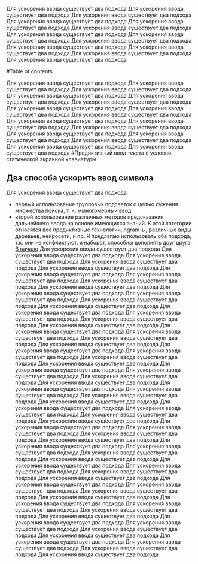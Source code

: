 Для ускорения ввода существует два подхода 
Для ускорения ввода существует два подхода 
Для ускорения ввода существует два подхода 
Для ускорения ввода существует два подхода 
Для ускорения ввода существует два подхода 
Для ускорения ввода существует два подхода 
Для ускорения ввода существует два подхода 
Для ускорения ввода существует два подхода 
Для ускорения ввода существует два подхода 
Для ускорения ввода существует два подхода 
Для ускорения ввода существует два подхода 
Для ускорения ввода существует два подхода 
Для ускорения ввода существует два подхода 

#Table of contents

Для ускорения ввода существует два подхода 
Для ускорения ввода существует два подхода 
Для ускорения ввода существует два подхода 
Для ускорения ввода существует два подхода 
Для ускорения ввода существует два подхода 
Для ускорения ввода существует два подхода 
Для ускорения ввода существует два подхода 
Для ускорения ввода существует два подхода 
Для ускорения ввода существует два подхода 
Для ускорения ввода существует два подхода 
Для ускорения ввода существует два подхода 
Для ускорения ввода существует два подхода 
Для ускорения ввода существует два подхода 
Для ускорения ввода существует два подхода 
Для ускорения ввода существует два подхода 
Для ускорения ввода существует два подхода 
Для ускорения ввода существует два подхода 
#Предиктивный ввод текста с условно статической экранной клавиатуры
## Два способа ускорить ввод символа
Для ускорения ввода существует два подхода: 
- первый использование групповых подсветок с целью сужения множества поиска, т. н. ммногомерный ввод
- второй использование различных методов предсказания дальнейшего ввода на основе имеющихся знаний. 
К этой категории относятся все предиктивные технологии, ngram-ы, различные виды деревьев, нейросети, и пр.
Я предлагаю использовать оба подхода, т.к. они не конфликтуют, и наборот, способны дополнять друг друга.
[В начало](#Table-of-contents)
Для ускорения ввода существует два подхода 
Для ускорения ввода существует два подхода 
Для ускорения ввода существует два подхода 
Для ускорения ввода существует два подхода 
Для ускорения ввода существует два подхода 
Для ускорения ввода существует два подхода 
Для ускорения ввода существует два подхода 
Для ускорения ввода существует два подхода 
Для ускорения ввода существует два подхода 
Для ускорения ввода существует два подхода 
Для ускорения ввода существует два подхода 
Для ускорения ввода существует два подхода 
Для ускорения ввода существует два подхода 
Для ускорения ввода существует два подхода 
Для ускорения ввода существует два подхода 
Для ускорения ввода существует два подхода 
Для ускорения ввода существует два подхода 
Для ускорения ввода существует два подхода 
Для ускорения ввода существует два подхода 
Для ускорения ввода существует два подхода 
Для ускорения ввода существует два подхода 
Для ускорения ввода существует два подхода 
Для ускорения ввода существует два подхода 
Для ускорения ввода существует два подхода 
Для ускорения ввода существует два подхода 
Для ускорения ввода существует два подхода 
Для ускорения ввода существует два подхода 
Для ускорения ввода существует два подхода 
Для ускорения ввода существует два подхода 
Для ускорения ввода существует два подхода 
Для ускорения ввода существует два подхода 
Для ускорения ввода существует два подхода 
Для ускорения ввода существует два подхода 
Для ускорения ввода существует два подхода 
Для ускорения ввода существует два подхода 
Для ускорения ввода существует два подхода 
Для ускорения ввода существует два подхода 
Для ускорения ввода существует два подхода 
Для ускорения ввода существует два подхода 
Для ускорения ввода существует два подхода 
Для ускорения ввода существует два подхода 
Для ускорения ввода существует два подхода 
Для ускорения ввода существует два подхода 
Для ускорения ввода существует два подхода 
Для ускорения ввода существует два подхода 
Для ускорения ввода существует два подхода 
Для ускорения ввода существует два подхода 
Для ускорения ввода существует два подхода 
Для ускорения ввода существует два подхода 
Для ускорения ввода существует два подхода 
Для ускорения ввода существует два подхода 
Для ускорения ввода существует два подхода 
Для ускорения ввода существует два подхода 
Для ускорения ввода существует два подхода 
Для ускорения ввода существует два подхода 
Для ускорения ввода существует два подхода 
Для ускорения ввода существует два подхода 
Для ускорения ввода существует два подхода 
Для ускорения ввода существует два подхода 
Для ускорения ввода существует два подхода 
Для ускорения ввода существует два подхода 
Для ускорения ввода существует два подхода 
Для ускорения ввода существует два подхода 
Для ускорения ввода существует два подхода 
Для ускорения ввода существует два подхода 

